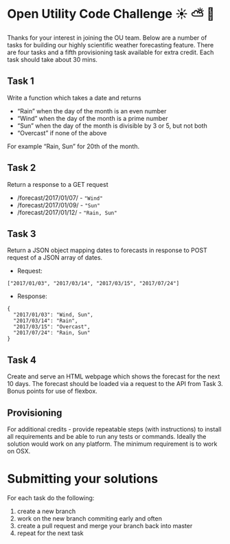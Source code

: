 # Open Utility Code Challenge :sunny: :partly_sunny: :rainbow:

Thanks for your interest in joining the OU team. Below are a number of tasks
for building our highly scientific weather forecasting feature. There are four
tasks and a fifth provisioning task available for extra credit. Each task
should take about 30 mins.


## Task 1

Write a function which takes a date and returns
 * “Rain” when the day of the month is an even number
 * “Wind” when the day of the month is a prime number
 * “Sun” when the day of the month is divisible by 3 or 5, but not both
 * “Overcast” if none of the above

For example “Rain, Sun” for 20th of the month.

## Task 2

Return a response to a GET request
 * /forecast/2017/01/07/ - `"Wind"`
 * /forecast/2017/01/09/ - `"Sun"`
 * /forecast/2017/01/12/ - `"Rain, Sun"`

## Task 3

Return a JSON object mapping dates to forecasts in response to POST request of
a JSON array of dates.

 * Request:
~~~~
["2017/01/03", "2017/03/14", "2017/03/15", "2017/07/24"]
~~~~
 * Response:
~~~~
{
  "2017/01/03": "Wind, Sun",
  "2017/03/14": "Rain",
  "2017/03/15": "Overcast",
  "2017/07/24": "Rain, Sun"
}
~~~~

## Task 4

Create and serve an HTML webpage which shows the forecast for the next 10 days.
The forecast should be loaded via a request to the API from Task 3. Bonus
points for use of flexbox.

## Provisioning

For additional credits - provide repeatable steps (with instructions) to
install all requirements and be able to run any tests or commands. Ideally the
solution would work on any platform. The minimum requirement is to work on OSX.


# Submitting your solutions

For each task do the following:

1. create a new branch
2. work on the new branch commiting early and often
3. create a pull request and merge your branch back into master
4. repeat for the next task
